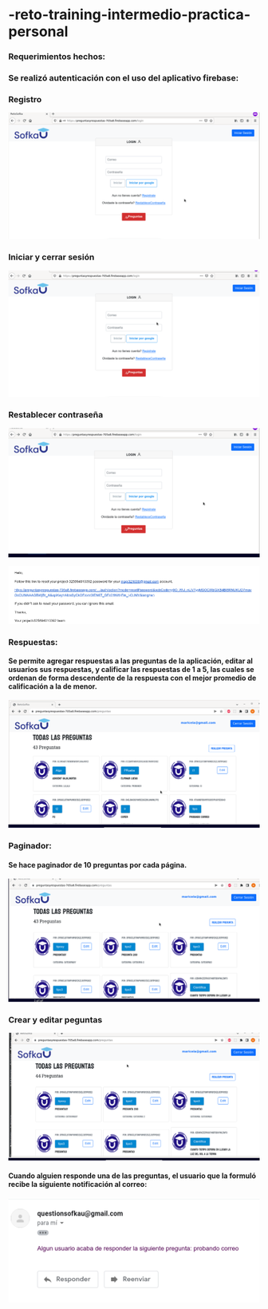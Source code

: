 # -reto-training-intermedio-practica-personal

### Requerimientos hechos:

### Se realizó autenticación con el uso del aplicativo firebase:
### Registro

![](autenticacion.gif)

### Iniciar y cerrar sesión

![](autenticacion2.gif.gif)

### Restablecer contraseña

![](contrasenna.gif)

![img.png](img.png)

### Respuestas:
#### Se permite agregar respuestas a las preguntas de la aplicación, editar al usuarios sus respuestas, y calificar las respuestas de 1 a 5, las cuales se ordenan de forma descendente de la respuesta con el mejor promedio de calificación a la de menor.

![](respuestas.gif)

### Paginador:

#### Se hace paginador de  10 preguntas por cada  página.

![](paginador.gif)

### Crear y editar peguntas

![](pregunta.gif)

####  Cuando alguien responde una de las preguntas, el usuario que la formuló recibe la siguiente notificación al correo:
![img_1.png](img_1.png)









